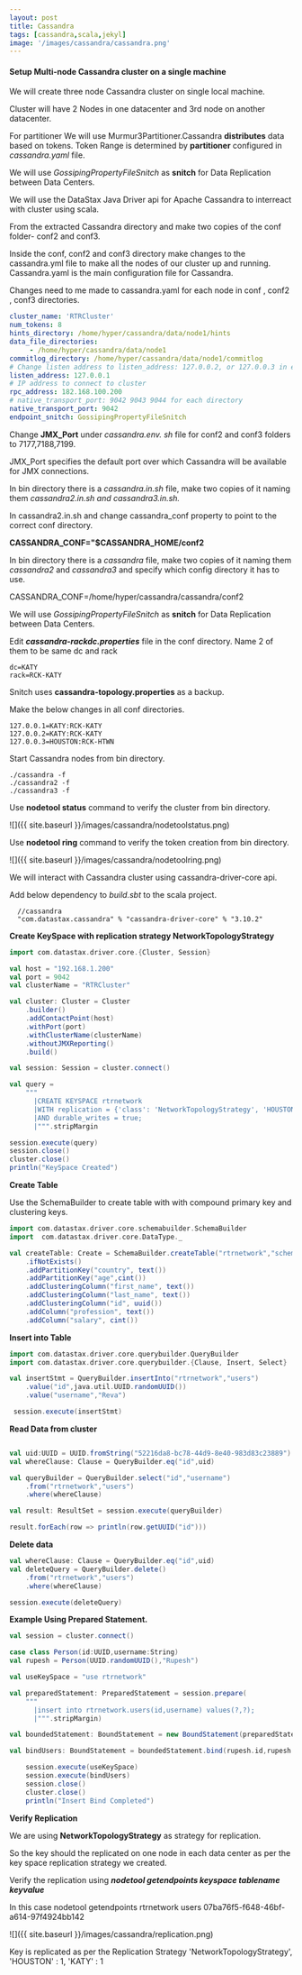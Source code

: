 ```yaml
---
layout: post
title: Cassandra
tags: [cassandra,scala,jekyl]
image: '/images/cassandra/cassandra.png'
---
```


#### Setup Multi-node Cassandra cluster on a single machine

We will create three node Cassandra cluster on single local machine.

Cluster will have 2 Nodes in one datacenter and 3rd node on another datacenter.

For partitioner We will use Murmur3Partitioner.Cassandra **distributes** data based on tokens. Token Range is determined by **partitioner** configured in *cassandra.yaml* file.

We will use *GossipingPropertyFileSnitch* as **snitch** for  Data Replication between Data Centers.

We will use the DataStax Java Driver api for Apache Cassandra to interreact with cluster using scala.

From the extracted Cassandra directory  and make two copies of the conf folder- conf2 and conf3.

Inside the conf, conf2 and conf3 directory make changes to the cassandra.yml file to make all the nodes of our cluster up and running. Cassandra.yaml is the main configuration file for Cassandra.

Changes need to me made to cassandra.yaml for each node in conf , conf2 , conf3 directories.

```yaml
cluster_name: 'RTRCluster'
num_tokens: 8
hints_directory: /home/hyper/cassandra/data/node1/hints
data_file_directories:
     - /home/hyper/cassandra/data/node1
commitlog_directory: /home/hyper/cassandra/data/node1/commitlog
# Change listen address to listen_address: 127.0.0.2, or 127.0.0.3 in each directory
listen_address: 127.0.0.1
# IP address to connect to cluster 
rpc_address: 182.168.100.200
# native_transport_port: 9042 9043 9044 for each directory
native_transport_port: 9042
endpoint_snitch: GossipingPropertyFileSnitch
```

Change **JMX_Port** under *cassandra.env. sh* file for conf2 and conf3 folders to 7177,7188,7199.

JMX_Port specifies the default port over which Cassandra will be available for JMX connections.

In bin directory there is a *cassandra.in.sh* file, make two copies of it naming them *cassandra2.in.sh and cassandra3.in.sh.*

In cassandra2.in.sh and change cassandra_conf property to point to the correct conf directory.

**CASSANDRA_CONF="$CASSANDRA_HOME/conf2**

In bin directory  there is a *cassandra* file, make two copies of it naming them *cassandra2* and *cassandra3* and specify which config directory it has to use.

CASSANDRA_CONF=/home/hyper/cassandra/cassandra/conf2

We will use *GossipingPropertyFileSnitch* as **snitch** for  Data Replication between Data Centers.

Edit ***cassandra-rackdc.properties*** file in the conf directory. Name 2 of them to be same dc and rack

```shell
dc=KATY
rack=RCK-KATY
```

Snitch uses **cassandra-topology.properties** as a backup.

Make the below changes in all conf directories.

```shell
127.0.0.1=KATY:RCK-KATY
127.0.0.2=KATY:RCK-KATY
127.0.0.3=HOUSTON:RCK-HTWN
```

Start Cassandra nodes from bin directory.

```shell
./cassandra -f
./cassandra2 -f
./cassandra3 -f
```

Use **nodetool status** command to verify the cluster from bin directory.

![]({{ site.baseurl }}/images/cassandra/nodetoolstatus.png)

Use **nodetool ring** command to verify the token creation from bin directory.

![]({{ site.baseurl }}/images/cassandra/nodetoolring.png)



We will interact with Cassandra cluster using cassandra-driver-core api.

Add below dependency to *build.sbt* to the scala project.

```shell
  //cassandra
  "com.datastax.cassandra" % "cassandra-driver-core" % "3.10.2"
```

**Create KeySpace with replication strategy NetworkTopologyStrategy**

```scala
import com.datastax.driver.core.{Cluster, Session}

val host = "192.168.1.200"
val port = 9042
val clusterName = "RTRCluster"

val cluster: Cluster = Cluster
    .builder()
    .addContactPoint(host)
    .withPort(port)
    .withClusterName(clusterName)
    .withoutJMXReporting()
    .build()

val session: Session = cluster.connect()

val query =
    """
      |CREATE KEYSPACE rtrnetwork 
      |WITH replication = {'class': 'NetworkTopologyStrategy', 'HOUSTON' : 1, 'KATY' : 1}
      |AND durable_writes = true;
      |""".stripMargin

session.execute(query)
session.close()
cluster.close()
println("KeySpace Created")
```



**Create Table** 

Use the SchemaBuilder to create table with with compound primary key and clustering keys.

```scala
import com.datastax.driver.core.schemabuilder.SchemaBuilder
import  com.datastax.driver.core.DataType._

val createTable: Create = SchemaBuilder.createTable("rtrnetwork","schematablecomp")
    .ifNotExists()
    .addPartitionKey("country", text())
    .addPartitionKey("age",cint())
    .addClusteringColumn("first_name", text())
    .addClusteringColumn("last_name", text())
    .addClusteringColumn("id", uuid())
    .addColumn("profession", text())
    .addColumn("salary", cint())
```



**Insert into Table**

```scala
import com.datastax.driver.core.querybuilder.QueryBuilder
import com.datastax.driver.core.querybuilder.{Clause, Insert, Select}

val insertStmt = QueryBuilder.insertInto("rtrnetwork","users")
    .value("id",java.util.UUID.randomUUID())
    .value("username","Reva")

 session.execute(insertStmt)
```

 **Read Data from cluster**

```scala

val uid:UUID = UUID.fromString("52216da8-bc78-44d9-8e40-983d83c23889")
val whereClause: Clause = QueryBuilder.eq("id",uid)

val queryBuilder = QueryBuilder.select("id","username")
    .from("rtrnetwork","users")
    .where(whereClause)

val result: ResultSet = session.execute(queryBuilder)

result.forEach(row => println(row.getUUID("id")))
```

**Delete data** 

```scala
val whereClause: Clause = QueryBuilder.eq("id",uid)  
val deleteQuery = QueryBuilder.delete()
    .from("rtrnetwork","users")
    .where(whereClause)

session.execute(deleteQuery)
```



**Example Using Prepared Statement.**

```scala
val session = cluster.connect()

case class Person(id:UUID,username:String)
val rupesh = Person(UUID.randomUUID(),"Rupesh")

val useKeySpace = "use rtrnetwork"

val preparedStatement: PreparedStatement = session.prepare(
    """
      |insert into rtrnetwork.users(id,username) values(?,?);
      |""".stripMargin)

val boundedStatement: BoundStatement = new BoundStatement(preparedStatement)

val bindUsers: BoundStatement = boundedStatement.bind(rupesh.id,rupesh.username)

    session.execute(useKeySpace)
    session.execute(bindUsers)
    session.close()
    cluster.close()
    println("Insert Bind Completed")
```

**Verify Replication**

We are using **NetworkTopologyStrategy** as strategy for replication.

So the key should the replicated on one node in each data center as per the key space replication strategy we created.

Verify the replication using ***nodetool getendpoints keyspace tablename keyvalue***

In this case nodetool getendpoints rtrnetwork users 07ba76f5-f648-46bf-a614-97f4924bb142

![]({{ site.baseurl }}/images/cassandra/replication.png)



Key is replicated as per the Replication Strategy 'NetworkTopologyStrategy', 'HOUSTON' : 1, 'KATY' : 1